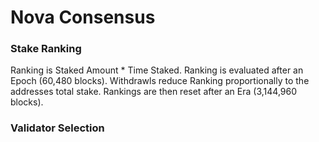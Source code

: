  
# Nova Consensus

### Stake Ranking

Ranking is Staked Amount * Time Staked.
Ranking is evaluated after an Epoch (60,480 blocks).
Withdrawls reduce Ranking proportionally to the addresses total stake.
Rankings are then reset after an Era (3,144,960 blocks).

### Validator Selection

